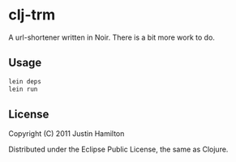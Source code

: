 # clj-trm

A url-shortener written in Noir. There is a bit more work to do.

## Usage

```bash
lein deps
lein run
```

## License

Copyright (C) 2011 Justin Hamilton

Distributed under the Eclipse Public License, the same as Clojure.

